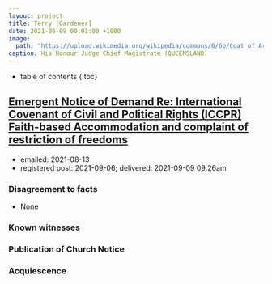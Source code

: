 ```yaml
---
layout: project
title: Terry [Gardener]
date: 2021-06-09 00:01:00 +1000
image:
  path: "https://upload.wikimedia.org/wikipedia/commons/6/6b/Coat_of_Arms_of_Queensland.svg"
caption: His Honour Judge Chief Magistrate (QUEENSLAND)
---
```


* table of contents {:toc}

## [Emergent Notice of Demand Re: International Covenant of Civil and Political Rights (ICCPR) Faith-based Accommodation and complaint of restriction of freedoms](/assets/agreements/terry-[gardiner].pdf)

* emailed: 2021-08-13
* registered post: 2021-09-06; delivered: 2021-09-09 09:26am

### Disagreement to facts

* None

### Known witnesses

### Publication of Church Notice

### Acquiescence
